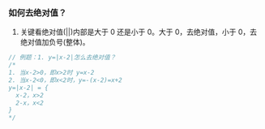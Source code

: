 ### 如何去绝对值？

1. 关键看绝对值(||)内部是大于 0 还是小于 0。大于 0，去绝对值，小于 0，去绝对值加负号(整体)。

```js
// 例题：1. y=|x-2|怎么去绝对值？
/* 
1. 当x-2>0，即x>2时 y=x-2
2. 当x-2<0，即x<2时，y=-(x-2)=x+2
y=|x-2| = {
  x-2，x>2
  2-x，x<2
}
*/
```
